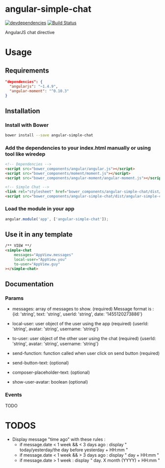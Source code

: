 # angular-simple-chat

[![devdependencies][devdepstat-image]][devdepstat-url] [![Build Status][travis-image]][travis-url]

[devdepstat-url]: https://david-dm.org/vogloblinsky/angular-simple-chat#info=devDependencies
[devdepstat-image]: https://david-dm.org/vogloblinsky/angular-simple-chat/dev-status.png
[travis-url]: https://travis-ci.org/vogloblinsky/angular-simple-chat
[travis-image]: https://travis-ci.org/vogloblinsky/angular-simple-chat.svg?branch=master

AngularJS chat directive

# Usage

## Requirements

```json
"dependencies": {
  "angularjs": "~1.4.9",
  "angular-moment": "^0.10.3"
}
```

## Installation

### Install with Bower

```bash
bower install --save angular-simple-chat
```

### Add the dependencies to your index.html manually or using tool like wiredep

```html
<!-- Dependencies -->
<script src="bower_components/angular/angular.js"></script>
<script src="bower_components/moment/moment.js"></script>
<script src="bower_components/angular-moment/angular-moment.js"></script>

<!-- Simple Chat -->
<link rel="stylesheet" href="bower_components/angular-simple-chat/dist/angular-simple-chat.min.css">
<script src="bower_components/angular-simple-chat/dist/angular-simple-chat.min.js"></script>
```

### Load the module in your app
```javascript
angular.module('app', ['angular-simple-chat']);
```

## Use it in any template
```html
/** VIEW **/
<simple-chat
    messages="AppView.messages"
    local-user="AppView.you"
    to-user="AppView.guy"
></simple-chat>
```

## Documentation

### Params
* messages: array of messages to show. (required)
Message format is :
{id: 'string', text: 'string', userId: 'string', date: '1455120273886'}
* local-user: user object of the user using the app (required)
{userId: 'string', avatar: 'string', username: 'string'}
* to-user: user object of the other user using the chat (required)
{userId: 'string', avatar: 'string', username: 'string'}
* send-function: function called when user click on send button (required) 

* send-button-text: (optional)
* composer-placeholder-text: (optional)
* show-user-avatar: boolean (optional)

### Events

TODO

# TODOS

- Display message "time ago" with these rules :
    + if message.date < 1 week && < 3 days ago : display " today/yesterday/the day before yesterday + HH:mm "
    + if message.date < 1 week && > 3 days ago : display " day + HH:mm "
    + if message.date > 1 week : display " day. X month (YYYY) + HH:mm "